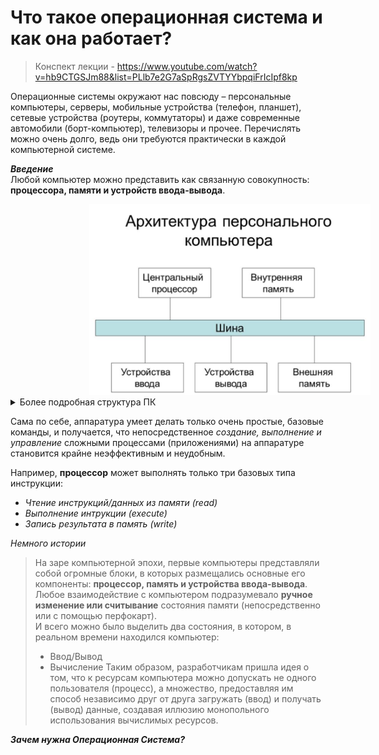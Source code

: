 # Что такое операционная система и как она работает?

> Конспект лекции - https://www.youtube.com/watch?v=hb9CTGSJm88&list=PLlb7e2G7aSpRgsZVTYYbpqiFrIcIpf8kp

Операционные системы окружают нас повсюду – персональные компьютеры, серверы, мобильные устройства (телефон, планшет), сетевые устройства (роутеры, коммутаторы) и даже современные автомобили (борт-компьютер), телевизоры и прочее. Перечислять можно очень долго, ведь они требуются практически в каждой компьютерной системе.
<br>

***Введение*** <br>
Любой компьютер можно представить как связанную совокупность: **процессора, памяти и устройств ввода-вывода**.

<img src="img\basic_architecture.png" width="450px" hidth="450px" hspace="25%">
<details> <summary>Более подробная структура ПК</summary>
    <img src="img\Motherboard_diagram_ru.jpg" width="575px" hidth="300px" hspace="20%">
</details>

Сама по себе, аппаратура умеет делать только очень простые, базовые команды, и получается, что непосредственное *создание, выполнение и управление* сложными процессами (приложениями) на аппаратуре становится крайне неэффективным и неудобным.

Например, **процессор** может выполнять только три базовых типа инструкции: 

- *Чтение инструкций/данных из памяти (read)*
- *Выполнение интрукции (execute)*
- *Запись результата в память (write)*

*Немного истории*
> На заре компьютерной эпохи, первые компьютеры представляли собой огромные блоки, в которых размещались основные его компоненты: **процессор, память и устройства ввода-вывода**. <br>
> Любое взаимодействие с компьютером подразумевало **ручное изменение или считывание** состояния памяти (непосредственно или с помощью перфокарт). <br>
> И всего можно было выделить два состояния, в котором, в реальном времени находился компьютер:
> - Ввод/Вывод
> - Вычисление
> Таким образом, разработчикам пришла идея о том, что к ресурсам компьютера можно допускать не одного пользователя (процесс), а множество, предоставляя им способ независимо друг от друга загружать (ввод) и получать (вывод) данные, создавая иллюзию монопольного использования вычислимых ресурсов.

***Зачем нужна Операционная Система?*** <br>
